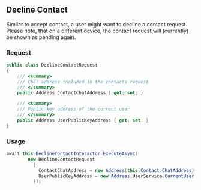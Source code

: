 ## Decline Contact

Similar to accept contact, a user might want to decline a contact request. Please note, that on a different device, the contact request will (currently) be shown as pending again.

### Request
```csharp
public class DeclineContactRequest
{
    /// <summary>
    /// Chat address included in the contacts request
    /// </summary>
    public Address ContactChatAddress { get; set; }

    /// <summary>
    /// Public key address of the current user
    /// </summary>
    public Address UserPublicKeyAddress { get; set; }
}
```

### Usage
```csharp
await this.DeclineContactInteractor.ExecuteAsync(
        new DeclineContactRequest
          {
            ContactChatAddress = new Address(this.Contact.ChatAddress),
            UserPublicKeyAddress = new Address(UserService.CurrentUser.PublicKeyAddress)
          });
```